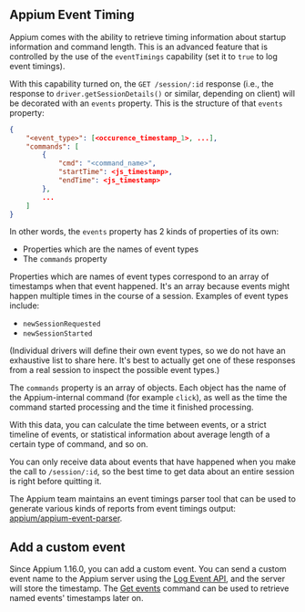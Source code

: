 ## Appium Event Timing

Appium comes with the ability to retrieve timing information about startup
information and command length. This is an advanced feature that is controlled
by the use of the `eventTimings` capability (set it to `true` to log event
timings).

With this capability turned on, the `GET /session/:id` response (i.e., the
response to `driver.getSessionDetails()` or similar, depending on client) will
be decorated with an `events` property. This is the structure of that `events`
property:

```json
{
    "<event_type>": [<occurence_timestamp_1>, ...],
    "commands": [
        {
            "cmd": "<command_name>",
            "startTime": <js_timestamp>,
            "endTime": <js_timestamp>
        },
        ...
    ]
}
```

In other words, the `events` property has 2 kinds of properties of its own:

* Properties which are the names of event types
* The `commands` property

Properties which are names of event types correspond to an array of timestamps
when that event happened. It's an array because events might happen multiple
times in the course of a session. Examples of event types include:

* `newSessionRequested`
* `newSessionStarted`

(Individual drivers will define their own event types, so we do not have an
exhaustive list to share here. It's best to actually get one of these responses
from a real session to inspect the possible event types.)

The `commands` property is an array of objects. Each object has the name of the
Appium-internal command (for example `click`), as well as the time the command
started processing and the time it finished processing.

With this data, you can calculate the time between events, or a strict timeline
of events, or statistical information about average length of a certain type of
command, and so on.

You can only receive data about events that have happened when you make the
call to `/session/:id`, so the best time to get data about an entire session is
right before quitting it.

The Appium team maintains an event timings parser tool that can be used to
generate various kinds of reports from event timings output:
[appium/appium-event-parser](https://github.com/appium/appium-event-parser).

## Add a custom event

Since Appium 1.16.0, you can add a custom event.
You can send a custom event name to the Appium server using the [Log Event API](/commands/session/events/log-event), and the server will store the timestamp. The [Get events](/commands/session/events/get-events) command can be used to retrieve named events' timestamps later on.

